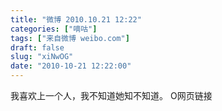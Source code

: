 ```yaml
---
title: "微博 2010.10.21 12:22"
categories: ["嘀咕"]
tags: ["来自微博 weibo.com"]
draft: false
slug: "xiNwOG"
date: "2010-10-21 12:22:00"
---
```


<p>我喜欢上一个人，我不知道她知不知道。  O网页链接 ​​​​</p>
